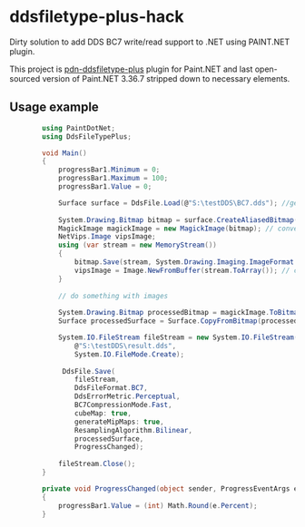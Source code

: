 # ddsfiletype-plus-hack
Dirty solution to add DDS BC7 write/read support to .NET using PAINT.NET plugin.

This project is [pdn-ddsfiletype-plus](https://github.com/0xC0000054/pdn-ddsfiletype-plus) plugin for Paint.NET and last open-sourced version of Paint.NET 3.36.7 stripped down to necessary elements.

## Usage example
```c#
        using PaintDotNet;
        using DdsFileTypePlus;

        void Main()
        {     
            progressBar1.Minimum = 0;
            progressBar1.Maximum = 100;
            progressBar1.Value = 0;

            Surface surface = DdsFile.Load(@"S:\testDDS\BC7.dds"); //get Paint.NET Surface
            
            System.Drawing.Bitmap bitmap = surface.CreateAliasedBitmap(); // convert to Bitmap
            MagickImage magickImage = new MagickImage(bitmap); // convert to Magick.NET MagickImage
            NetVips.Image vipsImage;
            using (var stream = new MemoryStream())
            {
                bitmap.Save(stream, System.Drawing.Imaging.ImageFormat.Png);
                vipsImage = Image.NewFromBuffer(stream.ToArray()); // convert to NetVips Image
            }
            
            // do something with images
            
            System.Drawing.Bitmap processedBitmap = magickImage.ToBitmap();
            Surface processedSurface = Surface.CopyFromBitmap(processedBitmap);

            System.IO.FileStream fileStream = new System.IO.FileStream(
                @"S:\testDDS\result.dds",
                System.IO.FileMode.Create);   
            
             DdsFile.Save(
                fileStream,
                DdsFileFormat.BC7,
                DdsErrorMetric.Perceptual,
                BC7CompressionMode.Fast,
                cubeMap: true,
                generateMipMaps: true,
                ResamplingAlgorithm.Bilinear,
                processedSurface,
                ProgressChanged);
                
            fileStream.Close();
        }

        private void ProgressChanged(object sender, ProgressEventArgs e)
        {
            progressBar1.Value = (int) Math.Round(e.Percent);
        }         
```
